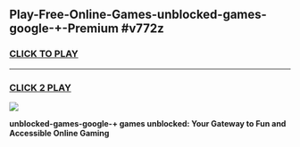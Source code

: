 
## Play-Free-Online-Games-unblocked-games-google-+-Premium #v772z
<h3>
<a href="https://premium.freeplayer.one?title=unblocked-games-google-+&ref=8M">CLICK TO PLAY</a></h3>
<hr>

<h3>
<a href="https://premium.freeplayer.one?title=unblocked-games-google-+&ref=8M">CLICK 2 PLAY</a>
  
</h3>

<a href="https://premium.freeplayer.one?title=unblocked-games-google-+&ref=8M"><img src="https://clearcache.store/games.png"></a>


**unblocked-games-google-+ games unblocked: Your Gateway to Fun and Accessible Online Gaming**
